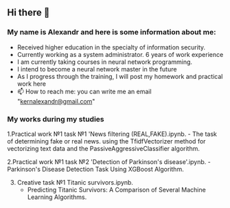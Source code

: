 ## Hi there 👋
### My name is Alexandr and here is some information about me:
- Received higher education in the specialty of information security.
- Currently working as a system administrator. 6 years of work experience
- I am currently taking courses in neural network programming.
- I intend to become a neural network master in the future
- As I progress through the training, I will post my homework and practical work here
- 📫 How to reach me: you can write me an email "kernalexandr@gmail.com"

### My works during my studies
1.Practical work №1 task №1 'News filtering (REAL,FAKE).ipynb.
    - The task of determining fake or real news. using the TfidfVectorizer method for vectorizing text data and the PassiveAggressiveClassifier algorithm.
    
2.Practical work №1 task №2 'Detection of Parkinson's disease'.ipynb.
    - Parkinson's Disease Detection Task Using XGBoost Algorithm.
    
3. Creative task №1 Titanic survivors.ipynb.
    - Predicting Titanic Survivors: A Comparison of Several Machine Learning Algorithms.

<!--
по мере прохождения курсов, буду добавлять информацию...
-->
    
